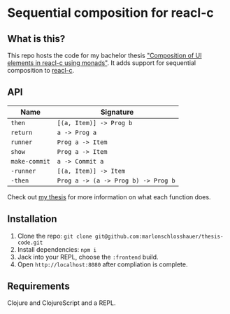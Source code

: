 # Sequential composition for reacl-c

## What is this?
This repo hosts the code for my bachelor thesis ["Composition of UI elements in reacl-c using monads"](https://github.com/marlonschlosshauer/thesis). It adds support for sequential composition to [reacl-c](https://github.com/active-group/reacl-c/).

## API

| Name          |  Signature                          |
|---------------|-------------------------------------|
| `then`        | `[(a, Item)] -> Prog b`             |
| `return`      | `a -> Prog a`                       |
| `runner`      | `Prog a -> Item`                    |
| `show`        | `Prog a -> Item`                    |
| `make-commit` | `a -> Commit a`                     |
| `-runner`     | `[(a, Item)] -> Item`               |
| `-then`       | `Prog a -> (a -> Prog b) -> Prog b` |


Check out [my thesis](https://github.com/marlonschlosshauer/thesis) for more information on what each function does.

## Installation

1. Clone the repo: ``git clone git@github.com:marlonschlosshauer/thesis-code.git``
2. Install dependencies: ``npm i``
3. Jack into your REPL, choose the ``:frontend`` build.
4. Open ``http://localhost:8080`` after compliation is complete.

## Requirements

Clojure and ClojureScript and a REPL.

